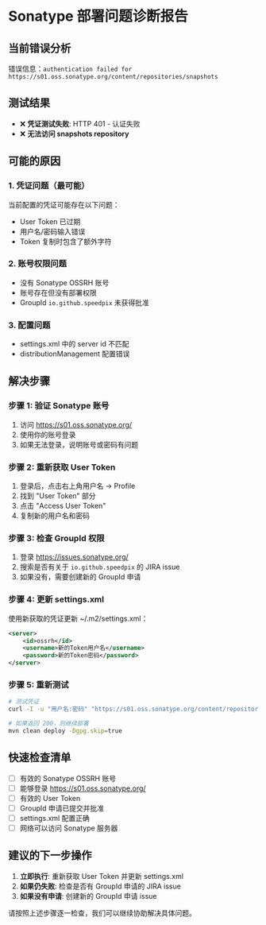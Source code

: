 # Sonatype 部署问题诊断报告

## 当前错误分析
错误信息：`authentication failed for https://s01.oss.sonatype.org/content/repositories/snapshots`

## 测试结果
- ❌ **凭证测试失败**: HTTP 401 - 认证失败
- ❌ **无法访问 snapshots repository**

## 可能的原因

### 1. 凭证问题（最可能）
当前配置的凭证可能存在以下问题：
- User Token 已过期
- 用户名/密码输入错误
- Token 复制时包含了额外字符

### 2. 账号权限问题
- 没有 Sonatype OSSRH 账号
- 账号存在但没有部署权限
- GroupId `io.github.speedpix` 未获得批准

### 3. 配置问题
- settings.xml 中的 server id 不匹配
- distributionManagement 配置错误

## 解决步骤

### 步骤 1: 验证 Sonatype 账号
1. 访问 https://s01.oss.sonatype.org/
2. 使用你的账号登录
3. 如果无法登录，说明账号或密码有问题

### 步骤 2: 重新获取 User Token
1. 登录后，点击右上角用户名 -> Profile
2. 找到 "User Token" 部分
3. 点击 "Access User Token"
4. 复制新的用户名和密码

### 步骤 3: 检查 GroupId 权限
1. 登录 https://issues.sonatype.org/
2. 搜索是否有关于 `io.github.speedpix` 的 JIRA issue
3. 如果没有，需要创建新的 GroupId 申请

### 步骤 4: 更新 settings.xml
使用新获取的凭证更新 ~/.m2/settings.xml：

```xml
<server>
    <id>ossrh</id>
    <username>新的Token用户名</username>
    <password>新的Token密码</password>
</server>
```

### 步骤 5: 重新测试
```bash
# 测试凭证
curl -I -u "用户名:密码" "https://s01.oss.sonatype.org/content/repositories/snapshots/"

# 如果返回 200，则继续部署
mvn clean deploy -Dgpg.skip=true
```

## 快速检查清单

- [ ] 有效的 Sonatype OSSRH 账号
- [ ] 能够登录 https://s01.oss.sonatype.org/
- [ ] 有效的 User Token
- [ ] GroupId 申请已提交并批准
- [ ] settings.xml 配置正确
- [ ] 网络可以访问 Sonatype 服务器

## 建议的下一步操作

1. **立即执行**: 重新获取 User Token 并更新 settings.xml
2. **如果仍失败**: 检查是否有 GroupId 申请的 JIRA issue
3. **如果没有申请**: 创建新的 GroupId 申请 issue

请按照上述步骤逐一检查，我们可以继续协助解决具体问题。
